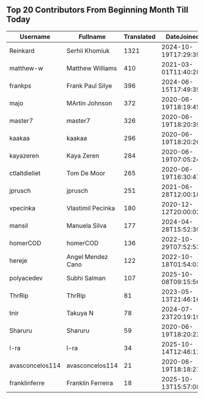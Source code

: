 ## Top 20 Contributors From Beginning Month Till Today ##
|Username|Fullname|Translated|DateJoined|Language|
|--------|--------|----------|----------|-------|
|Reinkard|Serhii Khomiuk|1321|2024-10-19T17:29:39.|uk|
|matthew-w|Matthew Williams|410|2021-03-01T11:40:28.|en_AU|
|frankps|Frank Paul Silye|396|2024-06-15T17:49:35.|nb_NO|
|majo|MArtin Johnson|372|2020-06-19T18:19:45Z|sv|
|master7|master7|326|2020-06-19T18:20:39.|pl|
|kaakaa|kaakaa|296|2020-06-19T18:20:26Z|ja|
|kayazeren|Kaya Zeren|284|2020-06-19T07:05:24Z|tr|
|ctlaltdieliet|Tom De Moor|265|2020-06-19T16:30:47Z|nl|
|jprusch|jprusch|251|2021-06-28T12:00:18.|de|
|vpecinka|Vlastimil Pecinka|180|2020-12-12T20:00:02.|cs|
|mansil|Manuela Silva|177|2024-04-28T15:52:39.|pt|
|homerCOD|homerCOD|136|2022-10-29T07:52:53.|sr|
|hereje|Angel Mendez Cano|122|2022-10-18T01:54:03.|es|
|polyacedev|Subhi Salman|107|2025-10-08T09:15:56.|ar|
|ThrRip|ThrRip|81|2023-05-13T21:46:16.|zh_Hans|
|tnir|Takuya N|78|2024-07-23T20:19:19.|ja|
|Sharuru|Sharuru|59|2020-06-19T18:20:22.|zh_Hans|
|l-ra|l-ra|34|2025-10-14T12:46:11.|cs|
|avasconcelos114|avasconcelos114|21|2020-06-19T18:18:27Z|ko|
|franklinferre|Franklin Ferreira|18|2025-10-13T15:57:08.|pt_BR|
